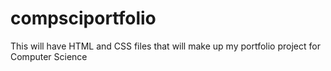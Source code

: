 # compsciportfolio
This will have HTML  and CSS files that will make up my portfolio project for Computer  Science
